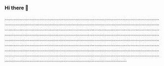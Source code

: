 ### Hi there 👋

..................................................................................................................................................................................................................................................................................................................................................................................................................................................................................................................................................................................................................................................................................................................................................................................................................................................................................................................................................................................................................................................................................................................................